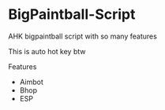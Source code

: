 # BigPaintball-Script
AHK bigpaintball script with so many features



This is auto hot key btw

Features
- Aimbot
- Bhop
- ESP
